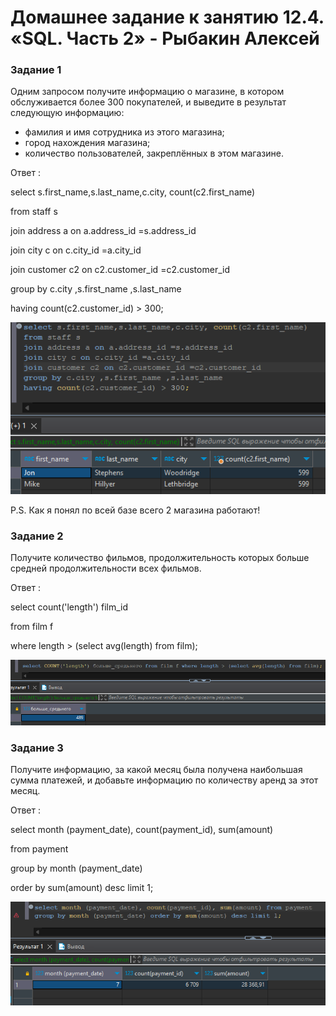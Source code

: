 # Домашнее задание к занятию 12.4. «SQL. Часть 2» - Рыбакин Алексей

### Задание 1

Одним запросом получите информацию о магазине, в котором обслуживается более 300 покупателей, и выведите в результат следующую информацию: 
- фамилия и имя сотрудника из этого магазина;
- город нахождения магазина;
- количество пользователей, закреплённых в этом магазине.

Ответ :

select s.first_name,s.last_name,c.city, count(c2.first_name)

from staff s

join address a on a.address_id =s.address_id 

join city c on c.city_id =a.city_id

join customer c2 on c2.customer_id =c2.customer_id

group by c.city ,s.first_name ,s.last_name 

having count(c2.customer_id) > 300;

![1](./img/12-4_count.png)

P.S. Как я понял по всей базе всего 2 магазина работают!

### Задание 2

Получите количество фильмов, продолжительность которых больше средней продолжительности всех фильмов.

Ответ :

select count('length') film_id 

from film f 

where length > (select avg(length) from film);

![2](./img/12-4_length.png)

### Задание 3

Получите информацию, за какой месяц была получена наибольшая сумма платежей, и добавьте информацию по количеству аренд за этот месяц.

Ответ : 

select month (payment_date), count(payment_id), sum(amount) 

from payment 

group by month (payment_date) 

order by sum(amount) desc limit 1;

![3](./img/12-4_month.png)

